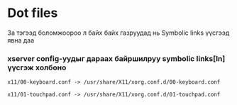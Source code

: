 # Dot files

За тэгээд боломжоороо л байх байх газруудад нь Symbolic links үүсгээд явна даа

### xserver config-уудыг дараах байршилруу symbolic links[ln] үүсгэж холбоно

`x11/00-keyboard.conf -> /usr/share/X11/xorg.conf.d/00-keyboard.conf`

`x11/01-touchpad.conf -> /usr/share/X11/xorg.conf.d/01-touchpad.conf`
